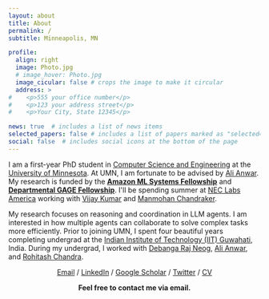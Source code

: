 ```yaml
---
layout: about
title: About
permalink: /
subtitle: Minneapolis, MN

profile:
  align: right
  image: Photo.jpg
  # image_hover: Photo.jpg
  image_cicular: false # crops the image to make it circular
  address: >
#    <p>555 your office number</p>
#    <p>123 your address street</p>
#    <p>Your City, State 12345</p>

news: true  # includes a list of news items
selected_papers: false # includes a list of papers marked as "selected={true}"
social: false  # includes social icons at the bottom of the page
---
```

I am a first-year PhD student in [Computer Science and Engineering](https://cse.umn.edu/) at the [University of Minnesota](https://twin-cities.umn.edu/). At UMN, I am fortunate to be advised by [Ali Anwar](https://chalianwar.github.io/). My research is funded by the [**Amazon ML Systems Fellowship**](https://cse.umn.edu/cs/news/four-cse-students-earn-amazon-fellowship) and [**Departmental GAGE Fellowship**](https://azalahmadkhan.github.io). I'll be spending summer at [NEC Labs America](https://www.nec-labs.com/) working with [Vijay Kumar](https://vijaykbg.github.io/) and [Manmohan Chandraker](https://www.nec-labs.com/research/media-analytics/people/manmohan-chandraker/).

My research focuses on reasoning and coordination in LLM agents. I am interested in how multiple agents can collaborate to solve complex tasks more efficiently. Prior to joining UMN, I spent four beautiful years completing undergrad at the [Indian Institute of Technology (IIT) Guwahati](https://www.iitg.ac.in/), India. During my undergrad, I worked with [Debanga Raj Neog](https://debanga.github.io/), [Ali Anwar](https://chalianwar.github.io/), and [Rohitash Chandra](https://research.unsw.edu.au/people/dr-rohitash-chandra).

<p style="text-align: center;">
<a href="mailto:khan1069@umn.edu">Email</a> / <a href="https://www.linkedin.com/in/azal/">LinkedIn</a> / <a href="https://scholar.google.com/citations?hl=en&user=ih-DIDcAAAAJ">Google Scholar</a> / <a href="https://twitter.com/azalakhan">Twitter</a> / <a href="https://azalahmadkhan.github.io/assets/pdf/Azal_Resume.pdf">CV</a>  </p>
<p style="text-align: center;">
<strong>Feel free to contact me via email.</strong>
</p>